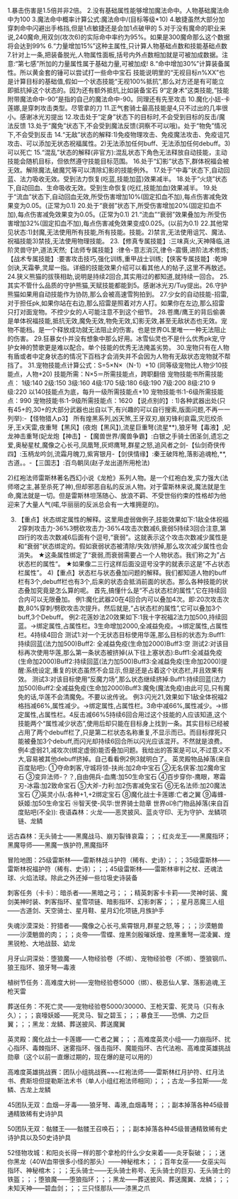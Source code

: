 ﻿1.暴击伤害是1.5倍并非2倍。 
2.没有基础属性能够增加魔法命中。人物基础魔法命中为100 
3.魔法命中概率计算公式:魔法命中/(目标等级*10) 
4.敏捷虽然大部分加穿刺命中闪避出手格挡,但是1点敏捷还是会加1点破甲的 
5.对于没有魔命的职业来说,240魔命,用双剑(攻次6)的实际命中率约为95%。如果是300魔命那么这个数据将会达到99% 
6.“力量增加15%”这种主属性,只计算人物基础点数和技能基础点数 
7.针对上一条,把装备脱光,人物属性面板,括号内外点数相加就是可被加成数据。注意:“第七感”所加的力量属性属于基础力量,可被加成! 
8.“命中增加30%”计算装备属性。所以黄金套的锤可以尝试打一些命中宝石 
技能说明里的“无视目标n%XX”也是计算目标的基础值,假如一个状态技能“无视100%抵抗”,那么对方还是有可能立即抵抗掉这个状态的。因为还有额外抵抗,比如装备宝石 
9“定身术”这类技能,“技能附带魔法命中-90”是指的自己的魔法命中-90。同理还有先至攻击 
10.魔化小妞-卡莲娜,是穿刺攻击类型。尽管拿的刀 
11.正气套骑士最高技能是4,只不过出的几率很小。感谢冰光刃提出 
12.攻击处于“定身”状态下的目标时,不会受到目标的反击/魔法反馈 
13.处于“魔免”状态下,不会受到魔法反馈(洞察不可以哦)。处于“物免”情况下,不会受到反击 
14.“无敌”状态的解释:1)免疫物理攻击、免疫魔法攻击、免疫诅咒攻击、可以添加无状态祝福属性。2)无法添加任何buff、无法添加任何debuff。3)可以死亡 
15.“混乱”状态的解释(非官方):混乱状态下角色无法释放自动技能，主动技能会随机目标，但依然遵守技能目标范围。
16.处于“幻影”状态下,群体祝福会被无效。解除魔法,破魔咒等可以清除幻影的技能例外。 
17.处于“中毒”状态下,自动回蓝、法力吸收无效。受到法力恢复(吃蓝,技能加蓝)效果减半。 
18.处于“火烧”状态下,自动回血、生命吸收无效。受到生命恢复(吃红,技能加血)效果减半。 
19.处于“流血”状态下,自动回血无效,所受伤害增加10%(固定扣血不加),每点伤害减免效果变为0.05。(正常为0.1) 
20.处于“衰弱”状态下,所受伤害增加20%(固定扣血不加),每点伤害减免效果变为0.05。(正常为0.1) 
21.“流血”“衰弱”效果叠加为:所受伤害增加32%(固定扣血不加),每点伤害减免效果变成0.025。(以前为0.1) 
22.其他常见状态:1)封魔,无法使用所有技能,所有技能。技能。2)禁言,无法使用诅咒、魔法、祝福技能3)禁技,无法使用物理技能。 
23.【修真专属技能】:三味真火,天神降临,进阶灵兽守护,道法天然;【法师专属技能】:律令-意志消沉,律令-震慑,进阶法术修炼;【战术专属技能】:要害攻击技巧,强化训练,重甲战士训练;【侠客专属技能】:乾坤剑诀,天霜拳,灵犀一指。详细的技能效果介绍可以看其他人的帖子,这里不再敖述。 
24.狭义熊猫的拔筷相助,说明是持续2回合,其实用过的都知道,就持续一回合。 
25.其实不管什么品质的守护熊猫,天赋技能都能到5。感谢冰光刃/Tuy提出。26.守护熊猫如果用自动技能作为协防,那么会被高速雪狗拍到。 
27.少女的自动技能-招雷,对于担任pk,如果你站在右边,那么招雷是照着对方人打。如果你在左边,那么招雷只打对面宠物。不控少女的人可能注意不到这个细节。 
28.苍鹰/鹰王的背后偷袭是单体祝福技能,抵抗无效,魔免无效,物免无效,幻影无效,甚至无敌状态也无效。宠物不能档。是一个释放成功就无法阻止的伤害。也是世界OL里唯一一种无法阻止的伤害。 
29.狂暴女仆并没有想象中那么好用。冰雪仙灵也不是什么优秀pk宠,守护女神的赞歌更是难以配合。单个技能的优秀无法掩盖劣势。 
30.宠物只有在人物有盾或者中定身状态的情况下百档才会消失并不会因为人物有无敌状态宠物就不帮挡了。
31.宠物技能点计算公式：S=5×N×（N-1）+10
(同等级宠物比人物少10技能点，人物+20)
技能所需：N×5＝所需技能点，跨职翻倍
宠物技能书所需技能点：
1级:140
2级:150
3级:160
4级:170
5级:180
6级:190
7级:200
8级:210
9级:220
以140技能点为底，每升一级所需技能点+10
宠物技能书:1-6级所需技能点：990
宠物技能书:1-9级所需技能点：1620
【说点别的】: 
1)各种武器出处(只有45+的,30+的大部分武器也出自以下,有兴趣的可以自行搜索,版面问题,不再一一列举):-【怪物猎人p3】 所有煌黑系列,凶天煞,王牙双刃,崩刃锋利哀霜,灾厄绞杀牙,王x天雷,夜重弩【黑风】(夜炮【黑风】),流星巨重弩(流星**),狼牙弩【毒液】,妃龙神击重弩(妃龙炮【神击】-【魔兽世界/魔兽争霸】:白银之手骑士团圣剑,遗忘之爱,奥秘星杖,魔像之心长弓,凤凰弩,灰烬鹰弩,群星之怒,追风者之剑-【仙剑奇侠传四】:玉柄龙吟剑,流霜月魄刀,紫宵银月-【剑侠情缘】:秦王破阵枪,落影追魂枪,**,古道。。-【三国志】:百鸟朝凤(赵子龙出道所用枪法) 

2)红袍法师雷斯林著名西幻小说《龙枪》系列人物。是一个红袍白发,实力强大(法师塔之主,甚至杀死了神),但却邪恶自私的反派人物。对于雷斯林来说,魔法就是生命,魔法就是一切。但是雷斯林坦荡随心、放浪不羁、不受世俗约束的性格却为他迎来了大量人气(喏,华丽丽的反派总会有一大堆拥趸的)。 

3) 【重点】状态绑定属性的解释。这里用虚弱做例子,技能效果如下:1敌全体祝福2穿刺攻击力-36%3劈砍攻击力-36%4攻击次数减6,衰弱5持续3回合注意,第四行的攻击次数减6后面有个逗号,“衰弱”。这就表示这个攻击次数减少属性是和“衰弱”状态绑定的。假如衰弱状态被清除/失效/挤掉,那么攻次减少属性也会消失。 
★这条属性绑定了“衰弱,而衰弱需要占一个人物状态。我们称之为”占状态栏的属性“。 
★如果像二三行这样后面没逗号没字的就表示这是“不占状态栏属性”。 
4)【重点】状态栏与状态叠加问题的解释。我们都知道人物的buff栏有3个,debuff栏也有3个,后来的状态会抵消前面的状态。那么各种技能的状态叠加究竟是怎么算的呢。 
首先,搞懂什么是“不占状态栏的属性”,它在持续回合内可以无限叠加。 
例1:魔化武器20在4回合内可以叠加4次。即:20次攻击次数,80%穿刺/劈砍攻击次提升。然后就是,“占状态栏的属性”,它可以叠加3个buff,3个Debuff。 
例2:花莲妙法20效果如下:1我十字祝福2法力加500,持续回蓝。→绑定属性,占属性栏。3生命增加2000,全减益免疫。→绑定属性,占属性栏。4持续4回合 
测试1:对一个无状态目标使用华莲,那么目标的状态为:Buff1:持续回蓝(法力加500)Buff2:
全减益免疫(生命加2000)Buff3:空 
测试2:对该目标再次使用华莲,那么第一条状态被挤掉(从下往上塞状态):Buff1:全减益免疫(生命加2000)Buff2:持续回蓝(法力加500)Buff3:全减益免疫(生命加2000)提醒:系统设定,重复的状态虽然不会显示,但是还是占着这个状态栏,并且效果有效。 
测试3:对该目标使用“反魔力场”,那么状态继续挤掉:Buff1:持续回蓝(法力加500)Buff2:全减益免疫(生命加2000)Buff3:魔免(魔法免疫)由此可见,只有魔免的话,华莲不会清魔免。不要以讹传讹。 
例3:闪光21,效果如下1敌全体祝福2格挡减66%,属性减少。→绑定属性,占属性栏。3命中减66%,属性减少。→绑定属性,占属性栏。4反击减66%5持续6回合用过这个技能的人应该知道,这个技能两个“属性减少状态”,使用后却只能在目标身上找到一条。其实目标已经被占用了两个debuff栏了,只是第二栏状态名称重复,不显示而已。而目标撑死只能被叠加3个debuff,而闪光却持续6回合所以闪光应该混开。不然就是浪费。 
例4:虚弱21,减攻次(绑定虚弱)能否叠加问题。我给出的答案是可以,不过意义不大,容易被其他debuff挤掉。自己看看例2例3就明白了。
英灵殿物品掉落(来自百度贴吧):
①夺命刺客,守城将领-扶尚:加2命中宝石 ②无名侠客:加2魔命宝石 ③变异法师-？？,自由佣兵-血鹰:加50生命宝石 ④百步穿你-鹰眼，寒霜刃-冰霜:加2致命宝石 ⑤大斧-力利:加2伤害减免宝石 ⑥无名法师:加20魔法宝石 ⑦英灵小队:各种+1,+2绑定宝石 ⑧魔化战士卡莲娜:亡者之翼 ⑨毒蜂-妖姬:加50生命宝石 ⑩智天使-风华:世界骑士勋章
世界ol冷门物品掉落(来自百度贴吧(不全)):
夜语森林：火龙——恶灵披风、蓝炎守印、无为守护、龙鳞项链、龙鳞

远古森林：无头骑士——黑魔战马、崩刃裂锋哀霜；；；红炎龙王——黑魔指环；黑魔导师——黑魔一族护符,黑魔指环

冒险地图：25级雷斯林——雷斯林战斗护符（稀有、史诗）；；；35级雷斯林——雷斯林祝福护符（稀有、史诗）；；；45级雷斯林——雷斯林审判之杖、还魂法球、火焰法球。除此之外还掉一些垃圾史诗装备

刺客任务（卡卡）：暗杀者——黑暗之弓；；；精英刺客卡卡莉——灵神时装、魔剑美神时装、刺客指环、星雪项链、暗影指环、幻影刺客；；；星月恶魔三人组——古道剑、天空骑士、星月鞋、星月幻化项链,月族护手

失魂沙漠深处：狩猎者——魔像之心长弓,紫霄银月,群星之怒,等；；；沙漠魈兽——沙漠魈兽的肉；；；炎帝——雪蝶、煌黑剑殷璀妖煌、煌黑重弩—混凌翼、煌黑锐枪、大地战鼓、幼龙

月牙山洞深处：堕狼魔——人物经验卷（不绑）、宠物经验卷（不绑）、堕狼钢爪、狼王指环、狼牙弩—毒液

植树节任务：高难度大树——宠物经验卷5000（绑）、极恶仙人掌、落影追魂,王枪天雷

葬送任务：不死亡灵——宠物经验卷5000/30000、王枪天雷、死灵马（只有永久）；；；哀嚎妖姬——死灵马、智之碧玉；；；暴食王——恐惧、力之巨翼；；；黑龙：龙鳞、葬送披风、葬送魔翼

英灵殿：魔化战士—卡莲娜——亡者之翼；；；高难度英灵小组——力崩指环、扰心指环、毒棘指环、迷雾指环、强击指环、魔能指环、古代法袍、高难度英雄挑战勋章（这个以前一直爆过期的，现在爆的是可以用的）

高难度英雄挑战赛：团队小组挑战赛~~~红袍法师——雷斯林红月护符、红月法书、费斯坦但提勒斯法术书（单人小组红袍法师相同）；；；古龙—多拉斯——龙鳞、古龙上龙鳞

45团队无双：血烟—牙毒——狼牙弩、毒液,血烟毒弩；；；副本掉落各种45级普通精致稀有史诗护具

50团队无双：骷髅王——骷髅王召唤石；；；副本掉落各种45级普通精致稀有史诗护具以及50史诗护具

52怪物攻城：和阳炎长得一样的那个拿枪的什么少女来着——炎牙裂破；；；迷你黑龙（40W血带很多小怪的那头）——神秘棺木；；；百年女巫——女巫尖叫指环、神秘棺木；；；无头骑士——无头骑士称号、无头骑士的巨刃、无头骑士的铁盔；；；堕狼魔——堕狼指环；；；黑龙——葬送披风、葬送魔翼、龙鳞；；；未知天神——碧血剑；；；三只怪那队——漆黑之爪



